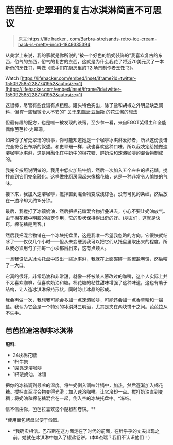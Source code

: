 # 芭芭拉·史翠珊的复古冰淇淋简直不可思议

> 原文:[https://life hacker . com/Barbra-streisands-retro-ice-cream-hack-is-pretty-incrd-1849335394](https://lifehacker.com/barbra-streisands-retro-ice-cream-hack-is-pretty-incred-1849335394)

从美学上来说，我的家就是你所说的“被一个好色的奶奶装饰的”我喜欢复古的东西，俗气的东西，俗气的复古的东西，这就是为什么我花了将近70美元买了一本新奇的烹饪书，叫做《歌手们在厨房里的T2:场景制作者烹饪书》。

Watch [https://lifehacker.com/embed/inset/iframe?id=twitter-1550925852287741952&autosize=1](https://lifehacker.com/embed/inset/iframe?id=twitter-1550925852287741952&autosize=1) 

这很棒，尽管有些食谱有点粗糙。罐头特色突出，除了盐和胡椒之外明显缺乏调料，但*有*一些轻微令人不安的" [关于来自唐·亚当斯](https://twitter.com/clairelizzie/status/1550926974326951937) 的花生酱的想法

但最有趣的配方，也是唯一被发现的诀窍，至少乍一看，来自EGOT奖得主和全能偶像芭芭拉·史翠珊。

如果你了解史翠珊的琐事，你可能知道她是一个咖啡冰淇淋爱好者，所以这份食谱完全符合巴布斯的叙述。和史翠珊一样，我也喜欢这种口味，所以我决定给她做速溶咖啡冰淇淋，这是用融化在牛奶中的棉花糖、鲜奶油和速溶咖啡的混合物制成的。

我完全按照说明做的。我用中低火加热牛奶，然后一次加入五个左右的棉花糖，搅拌直到它们完全融化。这样做使厨房闻起来像棉花糖，这是一种非常令人愉快的气味。

接下来，我加入速溶咖啡，搅拌直到混合物变成浅棕色，没有可见的条纹，然后放在一边冷却大约15分钟。

最后，我搅打了冰镇奶油，然后把棉花糖混合物折叠进去，小心不要让奶油放气。由于棉花糖中明胶的稳定作用，它的形状保持得出奇的好。(朋友们，这就是诀窍。棉花糖是黑客。)

然后我把混合物铺在一个冰块托盘里，这是我唯一希望我忽略的方向。它很快就结冰了——仅仅几个小时——但从未变硬到我可以把它们从托盘里取出来的程度，所以我必须用勺子把每一小块都舀出来，这有点烦人。

一旦我设法从冰块托盘中取出一些冰淇淋，我就在上面碾碎一些椒盐卷饼，然后咬了一大口。

它真的很好，非常奶油和非常甜，就像一杯被某人篡改过的咖啡，这个人实际上并不太喜欢咖啡，但喜欢奶油和糖。棉花糖的粘性甜味增强了这种味道，这也有助于结构，让人造冰淇淋保持形状，同时防止冰晶的形成。

我会再做一次，我想我可能会多加一点速溶咖啡，可能还会加一点香草精和一撮盐。我认为它会是一个特别的冰淇淋三明治，尤其是夹在两块饼干之间。芭芭拉从不失手。

## 芭芭拉速溶咖啡冰淇淋

**配料:**

*   24块棉花糖
*   1杯牛奶
*   1茶匙速溶咖啡
*   1杯浓奶油，冰镇

把你的冰箱调到最冷的温度。将牛奶倒入调味汁锅中，加热，然后逐渐加入棉花糖。搅拌直至混合物变得光滑；加入速溶咖啡。让它冷却一点。搅打奶油直到变稠；将奶油和棉花糖混合在一起，倒入空的冰块托盘中。*冻结。

信不信由你，芭芭拉喜欢这个配椒盐卷饼。**

*使用面包烤盘以便于舀取。

* *我确实相信。巴布斯在这方面走在了时代的前面，在胖乎乎的丈夫出现之前，她就在冰淇淋中加入了椒盐卷饼。(本&杰瑞？我们不认识他们！)